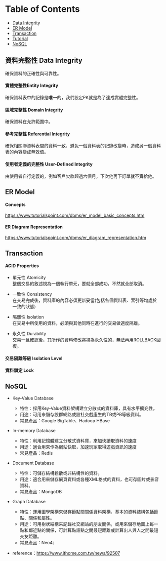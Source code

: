 Table of Contents
===
* [Data Integrity](Data%20Integrity)
* [ER Model](#er-model)
* [Transaction](#Transaction)
* [Tutorial](https://www.tutorialspoint.com/dbms/er_model_basic_concepts.htm)
* [NoSQL](#NoSQL)  

## 資料完整性 Data Integrity
確保資料的正確性與可靠性。  
#### 實體完整性Entity Integrity  
確保資料表中的記錄是**唯一**的，我們設定PK就是為了達成實體完整性。  
#### 區域完整性 Domain Integrity  
確保資料在允許範圍中。  
#### 參考完整性 Referential Integrity  
確保相關聯資料表間的資料一致，避免一個資料表的記錄改變時，造成另一個資料表的內容變成無效值。  
#### 使用者定義的完整性 User-Defined Integrity  
由使用者自行定義的，例如客戶欠款超過六個月，下次他再下訂單就不賣給他。

## ER Model
#### Concepts
https://www.tutorialspoint.com/dbms/er_model_basic_concepts.htm

#### ER Diagram Representation
https://www.tutorialspoint.com/dbms/er_diagram_representation.htm
 
## Transaction
#### ACID Properties

* 單元性 Atomicity  
整個交易的敘述視為一個執行單元，要就全部成功，不然就全部取消。

* 一致性 Consistency  
在交易完成後，資料庫的內容必須更新妥當(包括各個資料表、索引等均處於一致的狀態)

* 隔離性 Isolation  
在交易中所使用的資料，必須與其他同時在進行的交易做適度隔離。

* 永久性 Durability   
交易一旦確認後，其所作的資料修改將視為永久性的，無法再用ROLLBACK回復。

#### 交易隔離等級 Isolation Level

#### 資料鎖定 Lock

## NoSQL
* Key-Value Database  
  - 特性：採用Key-Value資料架構建立分散式的資料庫，具有水平擴充性。  
  - 用途：可用來儲存設群網路或設社交戲產生的TB或PB等級資料。  
  - 常見產品：Google BigTable、Hadoop HBase  
 
* In-memory Database  
  * 特性：利用記憶體建立分散式資料庫，來加快讀取資料的速度
  * 用途：適合用來作為網站快取，加速玩家取得遊戲資訊的速度
  * 常見產品：Redis  

* Document Database  
  - 特性：可儲存結構鬆散或非結構性的資料。  
  - 用途：適合用來儲存網頁資料或各種XML格式的資料，也可存圖片或影音資料。  
  - 常見產品：MongoDB

* Graph Database  
  - 特性：運用圖學架構來儲存節點間關係資料架構，基本的資料結構包括節點、關係和屬性。
  - 用途：可用樹狀結構來記錄社交網站的朋友關係，或用來儲存地圖上每一點和鄰近點的關係，可計算點語點之間最短距離或計算出人與人之間最短交友距離。
  - 常見產品：Neo4j
 
* reference：https://www.ithome.com.tw/news/92507

